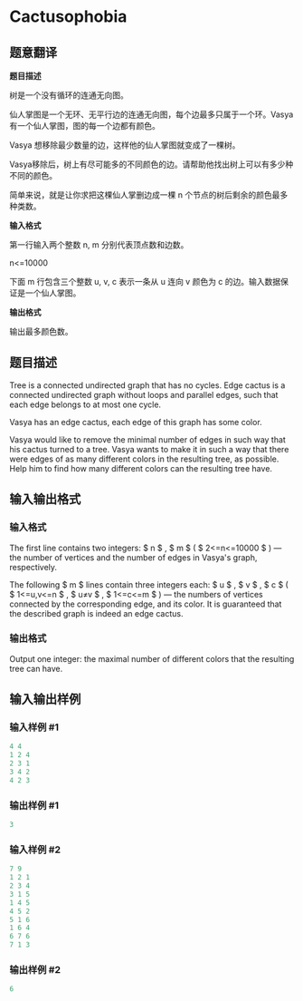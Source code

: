 # Cactusophobia

## 题意翻译

**题目描述**

树是一个没有循环的连通无向图。

仙人掌图是一个无环、无平行边的连通无向图，每个边最多只属于一个环。Vasya 有一个仙人掌图，图的每一个边都有颜色。

Vasya 想移除最少数量的边，这样他的仙人掌图就变成了一棵树。

Vasya移除后，树上有尽可能多的不同颜色的边。请帮助他找出树上可以有多少种不同的颜色。

简单来说，就是让你求把这棵仙人掌删边成一棵 n 个节点的树后剩余的颜色最多种类数。

**输入格式**

第一行输入两个整数 n, m 分别代表顶点数和边数。

n<=10000

下面 m 行包含三个整数 u, v, c 表示一条从 u 连向 v 颜色为 c 的边。输入数据保证是一个仙人掌图。

**输出格式**

输出最多颜色数。

## 题目描述

Tree is a connected undirected graph that has no cycles. Edge cactus is a connected undirected graph without loops and parallel edges, such that each edge belongs to at most one cycle.

Vasya has an edge cactus, each edge of this graph has some color.

Vasya would like to remove the minimal number of edges in such way that his cactus turned to a tree. Vasya wants to make it in such a way that there were edges of as many different colors in the resulting tree, as possible. Help him to find how many different colors can the resulting tree have.

## 输入输出格式

### 输入格式

The first line contains two integers: $ n $ , $ m $ ( $ 2<=n<=10000 $ ) — the number of vertices and the number of edges in Vasya's graph, respectively.

The following $ m $ lines contain three integers each: $ u $ , $ v $ , $ c $ ( $ 1<=u,v<=n $ , $ u≠v $ , $ 1<=c<=m $ ) — the numbers of vertices connected by the corresponding edge, and its color. It is guaranteed that the described graph is indeed an edge cactus.

### 输出格式

Output one integer: the maximal number of different colors that the resulting tree can have.

## 输入输出样例

### 输入样例 #1

```cpp
4 4
1 2 4
2 3 1
3 4 2
4 2 3

```
### 输出样例 #1

```cpp
3

```
### 输入样例 #2

```cpp
7 9
1 2 1
2 3 4
3 1 5
1 4 5
4 5 2
5 1 6
1 6 4
6 7 6
7 1 3

```
### 输出样例 #2

```cpp
6

```
